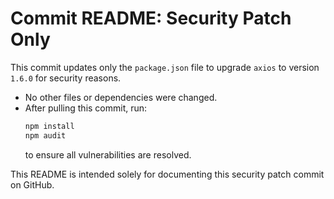 # Commit README: Security Patch Only

This commit updates only the `package.json` file to upgrade `axios` to version `1.6.0` for security reasons.

- No other files or dependencies were changed.
- After pulling this commit, run:
  ```powershell
  npm install
  npm audit
  ```
  to ensure all vulnerabilities are resolved.

This README is intended solely for documenting this security patch commit on GitHub.

